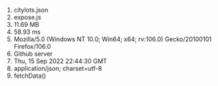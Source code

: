 1. citylots.json
2. expose.js
3. 11.69 MB
4. 58.93 ms
5. Mozilla/5.0 (Windows NT 10.0; Win64; x64; rv:106.0) Gecko/20100101 Firefox/106.0
6. Github server
7. Thu, 15 Sep 2022 22:44:30 GMT
8. application/json; charset=utf-8
9. fetchData()